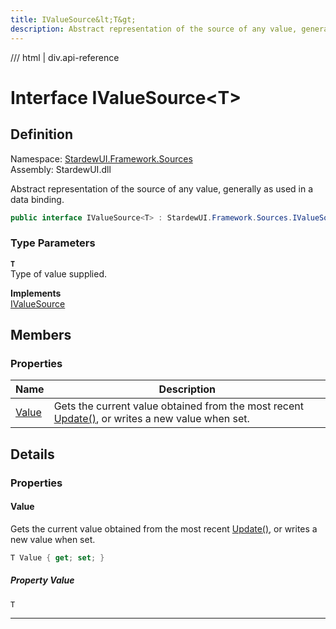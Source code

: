 ```yaml
---
title: IValueSource&lt;T&gt;
description: Abstract representation of the source of any value, generally as used in a data binding.
---
```


<link rel="stylesheet" href="/StardewUI/stylesheets/reference.css" />

/// html | div.api-reference

# Interface IValueSource&lt;T&gt;

## Definition

<div class="api-definition" markdown>

Namespace: [StardewUI.Framework.Sources](index.md)  
Assembly: StardewUI.dll  

</div>

Abstract representation of the source of any value, generally as used in a data binding.

```cs
public interface IValueSource<T> : StardewUI.Framework.Sources.IValueSource
```

### Type Parameters

**`T`**  
Type of value supplied.


**Implements**  
[IValueSource](ivaluesource.md)

## Members

### Properties

 | Name | Description |
| --- | --- |
| [Value](#value) | Gets the current value obtained from the most recent [Update()](ivaluesource.md#update), or writes a new value when set. | 

## Details

### Properties

#### Value

Gets the current value obtained from the most recent [Update()](ivaluesource.md#update), or writes a new value when set.

```cs
T Value { get; set; }
```

##### Property Value

`T`

-----

